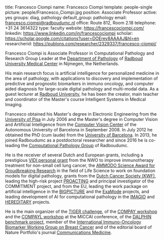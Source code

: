title: Francesco Ciompi
name: Francesco Ciompi
template: people-single
picture: people/Francesco_Ciompi.jpg
position: Associate Professor
active: yes
groups: diag, pathology
default_group: pathology
email: francesco.ciompi@radboudumc.nl
office: Route 812, Room 2.18
telephone: +31 24 3614322
type: faculty
website: https://francescociompi.com/
linkedin: https://www.linkedin.com/in/francescociompi
scholar: https://scholar.google.com/citations?user=DOErev8AAAAJ&hl=en
researcherid: https://publons.com/researcher/2329337/francesco-ciompi/


Francesco Ciompi is Associate Professor in Computational Pathology and Research Group Leader at the [Department of Pathology](https://www.radboudumc.nl/en/research/departments/pathology) of [Radboud University Medical Center](https://www.radboudumc.nl/patientenzorg) in Nijmegen, the Netherlands.

His main research focus is artificial intelligence for personalized medicine in the area of pathology, with applications to discovery and implementation of predictive and prognostic biomarkers in immuno oncology, and computer aided diagnosis for large-scale digital pathology and multi-modal data. 
As a guest lecturer at [Radboud University](https://www.ru.nl/en), he has been the creator, main teacher and coordinator of the Master's course Intelligent Systems in Medical Imaging.

Francesco obtained his Master's degree in Electronic Engineering from the [University of Pisa](https://www.ing.unipi.it/it/) in July 2006 and the Master's degree in Computer Vision and Artificial Intelligence from the [Computer Vision Center](http://www.cvc.uab.es) of the Autonomous University of Barcelona in September 2008. In July 2012 he obtained the PhD (cum laude) from the [University of Barcelona](https://web.ub.edu/en/web/ub/). In 2013, he joined Radboudumc as a postdoctoral researcher and since 2016 he is co-leading the [Computational Pathology Group](http://computationalpathologygroup.eu) of Radboudumc.

He is the receiver of several Dutch and European grants, including a prestigious [VIDI personal grant](https://www.nwo.nl/en/calls/nwo-talent-programme) from the NWO to improve immunotherapy treatment for non-small cell lung cancer, the [AMMODO Science Award for Groudbreaking Research](https://ammodo-science-award.org/groundbreaking/winner/computational-pathology-group/) in the field of Life Science to work on foundation models for digital pathology, grants from the [Dutch Cancer Society (KWF)](https://www.kwf.nl), leading the high-risk project [PROACTING](https://www.computationalpathologygroup.eu/projects/proacting/) and principal investigator of the COMMITMENT project, and from the EU, leading the work package on artificial intelligence in the [BIGPICTURE](https://bigpicture.eu) and the [ExaMode](https://www.examode.eu) projects, and leading development of AI for computational pathology in the [IMAGIO](https://imagioproject.eu) and [HEREDITARY](https://www.radboudumc.nl/en/news-items/2023/met-ai-op-zoek-naar-verbanden-tussen-ziekten-van-darm-en-brein) projects.  

He is the main organizer of the [TIGER challenge](https://tiger.grand-challenge.org), of the [COMPAY workshop](https://www.compaysymposium.eu) and the [COMPAYL workshop](https://www.compayl.com) at the MICCAI conference, of the [DALPHIN benchmark project](https://www.compayl.com/dalphin), member of the [International Immuno-Oncology Biomarker Working Group on Breast Cancer](https://www.tilsinbreastcancer.org) and of the editorial board of Nature Portfolio's journal [Communications Medicine](https://www.nature.com/commsmed).


